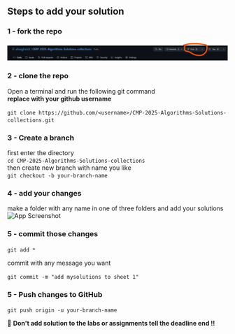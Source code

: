 ## Steps to add your solution

### 1 - fork the repo

![App Screenshot](screenshot/fork.png)

### 2 - clone the repo

Open a terminal and run the following git command \
**replace <username> with your github username**

```git clone https://github.com/<username>/CMP-2025-Algorithms-Solutions-collections.git```

### 3 - Create a branch

first enter the directory \
```cd CMP-2025-Algorithms-Solutions-collections``` \
then create new branch with name you like \
```git checkout -b your-branch-name```

### 4 - add your changes

make a folder with any name in one of three folders and add your solutions
![App Screenshot](screenshot/changes.png)

### 5 - commit those changes

```git add *```

commit with any message you want

```git commit -m "add mysolutions to sheet 1"```

### 5 - Push changes to GitHub

```git push origin -u your-branch-name```

🛑 **Don't add solution to the labs or assignments tell the deadline end !!**
